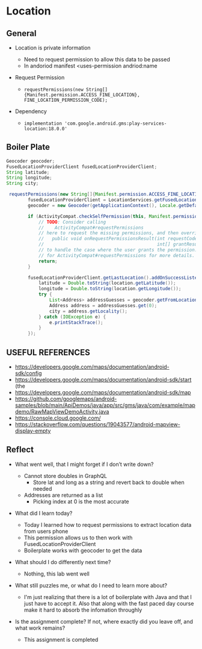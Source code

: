 # Location

## General

- Location is private information
  - Need to request permission to allow this data to be passed
  - In andoriod manifest <uses-permission andriod:name

- Request Permission
  - `requestPermissions(new String[]{Manifest.permission.ACCESS_FINE_LOCATION}, FINE_LOCATION_PERMISSION_CODE);`
- Dependency
  - `implementation 'com.google.android.gms:play-services-location:18.0.0'`

## Boiler Plate

```java
Geocoder geocoder;
FusedLocationProviderClient fusedLocationProviderClient;
String latitude;
String longitude;
String city;

 requestPermissions(new String[]{Manifest.permission.ACCESS_FINE_LOCATION}, FINE_LOCATION_PERMISSION_CODE);
        fusedLocationProviderClient = LocationServices.getFusedLocationProviderClient(getApplicationContext());
        geocoder = new Geocoder(getApplicationContext(), Locale.getDefault());

        if (ActivityCompat.checkSelfPermission(this, Manifest.permission.ACCESS_FINE_LOCATION) != PackageManager.PERMISSION_GRANTED && ActivityCompat.checkSelfPermission(this, Manifest.permission.ACCESS_COARSE_LOCATION) != PackageManager.PERMISSION_GRANTED) {
            // TODO: Consider calling
            //    ActivityCompat#requestPermissions
            // here to request the missing permissions, and then overriding
            //   public void onRequestPermissionsResult(int requestCode, String[] permissions,
            //                                          int[] grantResults)
            // to handle the case where the user grants the permission. See the documentation
            // for ActivityCompat#requestPermissions for more details.
            return;
        }

        fusedLocationProviderClient.getLastLocation().addOnSuccessListener(location -> {
            latitude = Double.toString(location.getLatitude());
            longitude = Double.toString(location.getLongitude());
            try {
                List<Address> addressGuesses = geocoder.getFromLocation(location.getLatitude(), location.getLongitude(), 1);
                Address address = addressGuesses.get(0);
                city = address.getLocality();
            } catch (IOException e) {
                e.printStackTrace();
            }
        });

```

## USEFUL REFERENCES

- https://developers.google.com/maps/documentation/android-sdk/config
- https://developers.google.com/maps/documentation/android-sdk/start (the 
- https://developers.google.com/maps/documentation/android-sdk/map
- https://github.com/googlemaps/android-samples/blob/main/ApiDemos/java/app/src/gms/java/com/example/mapdemo/RawMapViewDemoActivity.java
- https://console.cloud.google.com/
- https://stackoverflow.com/questions/19043577/android-mapview-display-empty

## Reflect

- What went well, that I might forget if I don’t write down?
  - Cannot store doubles in GraphQL
    - Store lat and long as a string and revert back to double when needed
  - Addresses are returned as a list
    - Picking index at 0 is the most accurate

- What did I learn today?
  - Today I learned how to request permissions to extract location data from users phone
  - This permission allows us to then work with FusedLocationProviderClient
  - Boilerplate works with geocoder to get the data

- What should I do differently next time?
  - Nothing, this lab went well

- What still puzzles me, or what do I need to learn more about?
  - I'm just realizing that there is a lot of boilerplate with Java and that I just have to accept it. Also that along with the fast paced day course make it hard to absorb the infomation throughly

- Is the assignment complete? If not, where exactly did you leave off, and what work remains?
  - This assignment is completed
